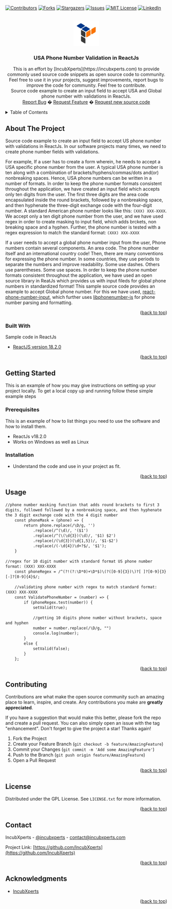 <!-- Improved compatibility of back to top link: See: https://github.com/othneildrew/Best-README-Template/pull/73 -->
<a name="readme-top"></a>
<!-- PROJECT SHIELDS -->
<!--
*** I'm using markdown "reference style" links for readability.
*** Reference links are enclosed in brackets [ ] instead of parentheses ( ).
*** See the bottom of this document for the declaration of the reference variables
*** for contributors-url, forks-url, etc. This is an optional, concise syntax you may use.
*** https://www.markdownguide.org/basic-syntax/#reference-style-links
-->
[![Contributors][contributors-shield]][contributors-url]
[![Forks][forks-shield]][forks-url]
[![Stargazers][stars-shield]][stars-url]
[![Issues][issues-shield]][issues-url]
[![MIT License][license-shield]][license-url]
[![LinkedIn][linkedin-shield]][linkedin-url]

<!-- PROJECT LOGO -->
<br />
<div align="center">
  <a href="https://github.com/IncubXperts/usa-phone-number-validation-react">
    <img src="/image/logo.png" alt="Logo" width="80" height="80">
  </a>

<h3 align="center">USA Phone Number Validation in ReactJs</h3>
  <p align="center">
    This is an effort by [IncubXperts](https://incubxperts.com) to provide commonly used source code snippets as open source code to community. Feel free to use it in your projects, suggest improvements, report bugs to improve the code for community.  Feel free to contribute. 
    <br />
    Source code example to create an input field to accept USA and Global phone number with validations in ReactJs.
    <br />
    <a href="https://github.com/IncubXperts/usa-phone-number-validation-react/issues">Report Bug</a>
   �
    <a href="https://github.com/IncubXperts/usa-phone-number-validation-react/issues">Request Feature</a>
   �
    <a href="https://github.com/IncubXperts/usa-phone-number-validation-react/issues">Request new source code</a>

  </p>
</div>

<!-- TABLE OF CONTENTS -->
<details>
  <summary>Table of Contents</summary>
  <ol>
    <li>
      <a href="#about-the-project">About The Project</a>
      <ul>
        <li><a href="#built-with">Built With</a></li>
      </ul>
    </li>
    <li>
      <a href="#getting-started">Getting Started</a>
      <ul>
        <li><a href="#prerequisites">Prerequisites</a></li>
        <li><a href="#installation">Installation</a></li>
      </ul>
    </li>
    <li><a href="#usage">Usage</a></li>
    <li><a href="#Contributing">Contributing</a></li>
    <li><a href="#license">License</a></li>
    <li><a href="#contact">Contact</a></li>
    <li><a href="#acknowledgments">Acknowledgments</a></li>
  </ol>
</details>

<!-- ABOUT THE PROJECT -->
## About The Project

Source code example to create an input field to accept US phone number with validations in ReactJs. In our software projects many times, we need to create phone number fields with validations. 
  
  For example, If a user has to create a form wherein, he needs to accept a USA specific phone number from the user.
A typical USA phone number is ten along with a combination of brackets/hyphens/commas/dots and(or) nonbreaking spaces. Hence, USA phone numbers can be written in a number of formats. In order to keep the phone number formats consistent throughout the application, we have created an input field which accepts only ten digits from the user. The first three digits are the area code encapsulated inside the round brackets, followed by a nonbreaking space, and then hyphenate the three-digit exchange code with the four-digit number.
A standard American phone number looks like this: `(XXX) XXX-XXXX`. 
We accept only a ten digit phone number from the user, and we have used regex in order to create masking to input field, which adds brckets, non breaking space and a hyphen. Further, the phone number is tested with a regex expression to match the standard format: `(XXX) XXX-XXXX`

  If a user needs to accept a global phone number input from the user,
Phone numbers contain several components. An area code. The phone number itself and an international country code!
Then, there are many conventions for expressing the phone number. 
In some countries, they use periods to separate the numbers and improve readability. 
Some use dashes. Others use parentheses. Some use spaces. 
In order to keep the phone number formats consistent throughout the application, we have used an open source library in ReatJs which provides us with input fileds for global phone numbers in standardized format!
This sample source code provides an example to accept Global phone number. 
For this we have used, [react-phone-number-input](https://www.npmjs.com/package/react-phone-number-input), which further uses [libphonenumber-js](https://www.npmjs.com/package/libphonenumber-js) for phone number parsing and formatting.
<p align="right">(<a href="#readme-top">back to top</a>)</p>

### Built With

Sample code in ReactJs
- [ReactJS version 18.2.0](https://react.dev/learn/installation)

<p align="right">(<a href="#readme-top">back to top</a>)</p>

<!-- GETTING STARTED -->
## Getting Started

This is an example of how you may give instructions on setting up your project locally. To get a local copy up and running follow these simple example steps

### Prerequisites

This is an example of how to list things you need to use the software and how to install them.
- ReactJs v18.2.0
- Works on Windows as well as Linux

### Installation

- Understand the code and use in your project as fit.

<p align="right">(<a href="#readme-top">back to top</a>)</p>


<!-- USAGE EXAMPLES -->
## Usage

```
//phone number masking function that adds round brackets to first 3 digits, followed followed by a nonbreaking space, and then hyphenate the 3 digit exchange code with the 4 digit number
    const phoneMask = (phone) => {
        return phone.replace(/\D/g, '')
            .replace(/^(\d)/, '($1')
            .replace(/^(\(\d{3})(\d)/, '$1) $2')
            .replace(/(\d{3})(\d{1,5})/, '$1-$2')
            .replace(/(-\d{4})\d+?$/, '$1');
    }

//regex for 10 digit number with standard format US phone number format: (XXX) XXX-XXXX
    const phoneRegex = /^(?!(?:\D*0)+\D*$)\(?([0-9]{3})\)?[ ]?[0-9]{3}[-]?[0-9]{4}$/;

    //validating phone number with regex to match standard format: (XXX) XXX-XXXX
    const ValidatePhoneNumber = (number) => {
        if (phoneRegex.test(number)) {
            setValid(true);

            //getting 10 digits phone number without brackets, space and hyphen 
            number = number.replace(/\D/g, "")
            console.log(number);
        }
        else {
            setValid(false);
        }
    };

```

<p align="right">(<a href="#readme-top">back to top</a>)</p>

<!-- CONTRIBUTING -->
## Contributing

Contributions are what make the open source community such an amazing place to learn, inspire, and create. Any contributions you make are **greatly appreciated**.

If you have a suggestion that would make this better, please fork the repo and create a pull request. You can also simply open an issue with the tag "enhancement".
Don't forget to give the project a star! Thanks again!

1. Fork the Project
2. Create your Feature Branch (`git checkout -b feature/AmazingFeature`)
3. Commit your Changes (`git commit -m 'Add some AmazingFeature'`)
4. Push to the Branch (`git push origin feature/AmazingFeature`)
5. Open a Pull Request

<p align="right">(<a href="#readme-top">back to top</a>)</p>

<!-- LICENSE -->
## License

Distributed under the GPL License. See `LICENSE.txt` for more information.

<p align="right">(<a href="#readme-top">back to top</a>)</p>

<!-- CONTACT -->
## Contact

IncubXperts - [@incubxperts](https://twitter.com/incubxperts) - contact@incubxperts.com

Project Link: [https://github.com/IncubXperts](https://github.com/IncubXperts)

<p align="right">(<a href="#readme-top">back to top</a>)</p>

<!-- ACKNOWLEDGMENTS -->
## Acknowledgments

* [IncubXperts](https://incubxperts.com)

<p align="right">(<a href="#readme-top">back to top</a>)</p>

<!-- MARKDOWN LINKS & IMAGES -->
<!-- https://www.markdownguide.org/basic-syntax/#reference-style-links -->
[contributors-shield]: https://img.shields.io/github/contributors/IncubXperts/image_thumbnail_csharp.svg?style=for-the-badge
[contributors-url]: https://github.com/IncubXperts/image_thumbnail_csharp/graphs/contributors
[forks-shield]: https://img.shields.io/github/forks/IncubXperts/image_thumbnail_csharp.svg?style=for-the-badge
[forks-url]: https://github.com/IncubXperts/image_thumbnail_csharp/network/members
[stars-shield]: https://img.shields.io/github/stars/IncubXperts/image_thumbnail_csharp.svg?style=for-the-badge
[stars-url]: https://github.com/IncubXperts/image_thumbnail_csharp/stargazers
[issues-shield]: https://img.shields.io/github/issues/IncubXperts/image_thumbnail_csharp.svg?style=for-the-badge
[issues-url]: https://github.com/IncubXperts/image_thumbnail_csharp/issues
[license-shield]: https://img.shields.io/github/license/IncubXperts/image_thumbnail_csharp.svg?style=for-the-badge
[license-url]: https://github.com/IncubXperts/image_thumbnail_csharp/blob/main/LICENSE
[linkedin-shield]: https://img.shields.io/badge/-LinkedIn-black.svg?style=for-the-badge&logo=linkedin&colorB=555
[linkedin-url]: https://www.linkedin.com/company/incubxperts
[Next.js]: https://img.shields.io/badge/next.js-000000?style=for-the-badge&logo=nextdotjs&logoColor=white
[Next-url]: https://nextjs.org/
[React.js]: https://img.shields.io/badge/React-20232A?style=for-the-badge&logo=react&logoColor=61DAFB
[React-url]: https://reactjs.org/
[Vue.js]: https://img.shields.io/badge/Vue.js-35495E?style=for-the-badge&logo=vuedotjs&logoColor=4FC08D
[Vue-url]: https://vuejs.org/
[Angular.io]: https://img.shields.io/badge/Angular-DD0031?style=for-the-badge&logo=angular&logoColor=white
[Angular-url]: https://angular.io/
[Svelte.dev]: https://img.shields.io/badge/Svelte-4A4A55?style=for-the-badge&logo=svelte&logoColor=FF3E00
[Svelte-url]: https://svelte.dev/
[Laravel.com]: https://img.shields.io/badge/Laravel-FF2D20?style=for-the-badge&logo=laravel&logoColor=white
[Laravel-url]: https://laravel.com
[Bootstrap.com]: https://img.shields.io/badge/Bootstrap-563D7C?style=for-the-badge&logo=bootstrap&logoColor=white
[Bootstrap-url]: https://getbootstrap.com
[JQuery.com]: https://img.shields.io/badge/jQuery-0769AD?style=for-the-badge&logo=jquery&logoColor=white
[JQuery-url]: https://jquery.com 